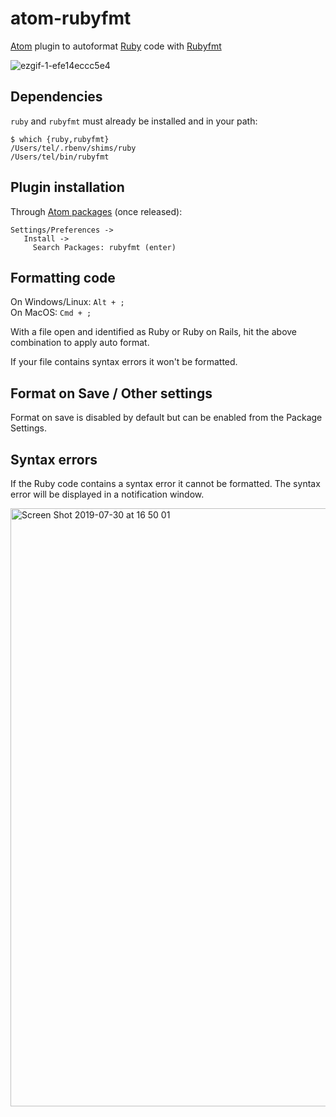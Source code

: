 # atom-rubyfmt
[Atom](https://atom.io/) plugin to autoformat [Ruby](https://www.ruby-lang.org/en/) code with [Rubyfmt](https://github.com/samphippen/rubyfmt)

![ezgif-1-efe14eccc5e4](https://user-images.githubusercontent.com/13226/62165767-2e94ae80-b2ed-11e9-9ccc-c401b49d92e1.gif)


## Dependencies
`ruby` and `rubyfmt` must already be installed and in your path:

```shell
$ which {ruby,rubyfmt}
/Users/tel/.rbenv/shims/ruby
/Users/tel/bin/rubyfmt
```


## Plugin installation

Through [Atom packages](https://atom.io/packages) (once released):
```
Settings/Preferences ->
   Install ->
     Search Packages: rubyfmt (enter)
```

## Formatting code

On Windows/Linux: `Alt + ;`  
On MacOS: `Cmd + ;`

With a file open and identified as Ruby or Ruby on Rails, hit the above combination to apply auto format.

If your file contains syntax errors it won't be formatted.

## Format on Save / Other settings

Format on save is disabled by default but can be enabled from the Package Settings.

## Syntax errors

If the Ruby code contains a syntax error it cannot be formatted. The syntax error will be displayed in a notification window. 

<img width="957" alt="Screen Shot 2019-07-30 at 16 50 01" src="https://user-images.githubusercontent.com/13226/62164251-153e3300-b2ea-11e9-972d-c76e9de21fb2.png">
